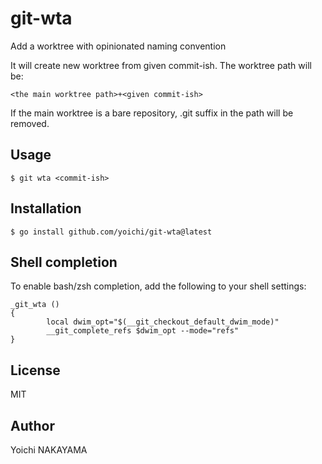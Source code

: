 # git-wta

Add a worktree with opinionated naming convention

It will create new worktree from given commit-ish. The worktree path will be:
```
<the main worktree path>+<given commit-ish>
```

If the main worktree is a bare repository, .git suffix in the path will be removed.

## Usage

```
$ git wta <commit-ish>
```

## Installation

```
$ go install github.com/yoichi/git-wta@latest
```

## Shell completion

To enable bash/zsh completion, add the following to your shell settings:

```
_git_wta ()
{
        local dwim_opt="$(__git_checkout_default_dwim_mode)"
        __git_complete_refs $dwim_opt --mode="refs"
}
```

## License

MIT

## Author

Yoichi NAKAYAMA